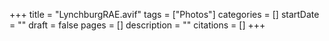 +++
title = "LynchburgRAE.avif"
tags = ["Photos"]
categories = []
startDate = ""
draft = false
pages = []
description = ""
citations = []
+++
